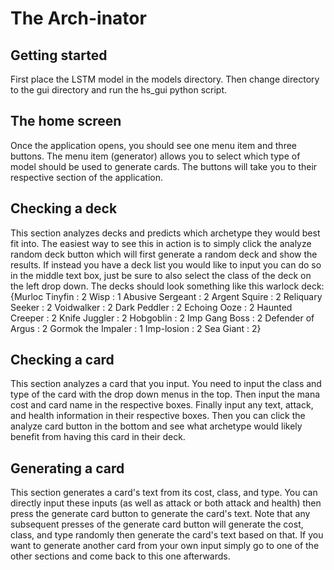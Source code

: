 # The Arch-inator
## Getting started 
First place the LSTM model in the models directory. Then change directory to the gui directory and run the hs_gui python script.
## The home screen
Once the application opens, you should see one menu item and three buttons. The menu item (generator) allows you to select which type of model should be used to generate cards. The buttons will take you to their respective section of the application.
## Checking a deck
This section analyzes decks and predicts which archetype they would best fit into. The easiest way to see this in action is to simply click the analyze random deck button which will first generate a random deck and show the results. If instead you have a deck list you would like to input you can do so in the middle text box, just be sure to also select the class of the deck on the left drop down. The decks should look something like this warlock deck:
{Murloc Tinyfin : 2
Wisp : 1
Abusive Sergeant : 2
Argent Squire : 2
Reliquary Seeker : 2
Voidwalker : 2
Dark Peddler : 2
Echoing Ooze : 2
Haunted Creeper : 2
Knife Juggler : 2
Hobgoblin : 2
Imp Gang Boss : 2
Defender of Argus : 2
Gormok the Impaler : 1
Imp-losion : 2
Sea Giant : 2}
## Checking a card
This section analyzes a card that you input. You need to input the class and type of the card with the drop down menus in the top. Then input the mana cost and card name in the respective boxes. Finally input any text, attack, and health information in their respective boxes. Then you can click the analyze card button in the bottom and see what archetype would likely benefit from having this card in their deck.
## Generating a card
This section generates a card's text from its cost, class, and type. You can directly input these inputs (as well as attack or both attack and health) then press the generate card button to generate the card's text. Note that any subsequent presses of the generate card button will generate the cost, class, and type randomly then generate the card's text based on that. If you want to generate another card from your own input simply go to one of the other sections and come back to this one afterwards.